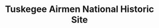 ---
layout: repo
title: "Tuskegee Airmen National Historic Site"
id: 11314
permalink: repos/11314/
---
